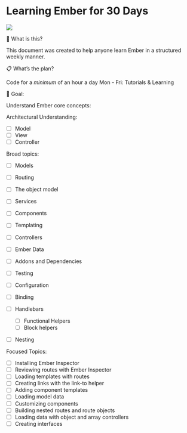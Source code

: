 # Learning Ember for 30 Days

![](https://paper-attachments.dropbox.com/s_9C80D43A70C406F2318A0207F259899A7F1AD513197FE94D57BE7369813D3E2A_1558035117738_file.jpeg)

🤔 What is this?

This document was created to help anyone learn Ember in a structured weekly manner.


📋 What’s the plan? 

Code for a *minimum* of an hour a day
Mon - Fri: Tutorials & Learning


🎯 Goal:

Understand Ember core concepts:

Architectural Understanding:

- [ ] Model
- [ ] View
- [ ] Controller

Broad topics:

- [ ] Models
- [ ] Routing
- [ ] The object model
- [ ] Services
- [ ] Components
- [ ] Templating
- [ ] Controllers
- [ ] Ember Data
- [ ] Addons and Dependencies
- [ ] Testing
- [ ] Configuration
- [ ] Binding
- [ ] Handlebars
    - [ ] Functional Helpers
    - [ ] Block helpers
- [ ] Nesting


Focused Topics:

- [ ] Installing Ember Inspector
- [ ] Reviewing routes with Ember Inspector
- [ ] Loading templates with routes
- [ ] Creating links with the link-to helper
- [ ] Adding component templates
- [ ] Loading model data
- [ ] Customizing components
- [ ] Building nested routes and route objects
- [ ] Loading data with object and array controllers
- [ ] Creating interfaces
